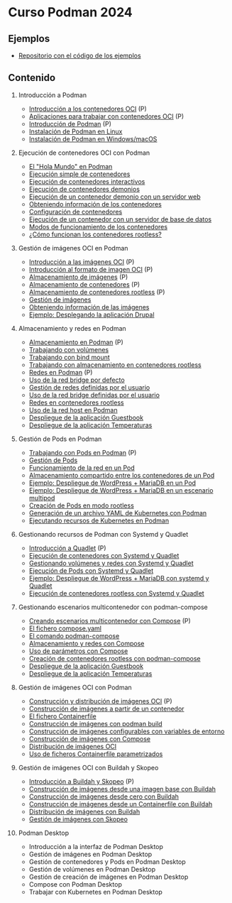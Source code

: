 # Curso Podman 2024

## Ejemplos

* [Repositorio con el código de los ejemplos](https://github.com/josedom24/ejemplos_curso_podman_ow)

## Contenido

1. Introducción a Podman    
    * [Introducción a los contenedores OCI](contenido/modulo1/contenedores.md) (P)
    * [Aplicaciones para trabajar con contenedores OCI](contenido/modulo1/aplicaciones.md) (P)
    * [Introducción de Podman](contenido/modulo1/podman.md) (P)
    * [Instalación de Podman en Linux](contenido/modulo1/linux.md)
    * [Instalación de Podman en Windows/macOS](contenido/modulo1/windows.md)
2. Ejecución de contenedores OCI con Podman
    * [El "Hola Mundo" en Podman](contenido/modulo2/holamundo.md)
    * [Ejecución simple de contenedores](contenido/modulo2/contenedor.md)
    * [Ejecución de contenedores interactivos](contenido/modulo2/interactivo.md)
    * [Ejecución de contenedores demonios](contenido/modulo2/demonio.md)
    * [Ejecución de un contenedor demonio con un servidor web](contenido/modulo2/web.md)
    * [Obteniendo información de los contenedores](contenido/modulo2/informacion.md)
    * [Configuración de contenedores](contenido/modulo2/configuracion.md)    
    * [Ejecución de un contenedor con un servidor de base de datos](contenido/modulo2/mariadb.md)    
    * [Modos de funcionamiento de los contenedores](contenido/modulo2/funcionamiento.md)
    * [¿Cómo funcionan los contenedores rootless?](contenido/modulo2/rootless.md)
3. Gestión de imágenes OCI en Podman
    * [Introducción a las imágenes OCI](contenido/modulo3/imagenes.md) (P)
    * [Introducción al formato de imagen OCI](contenido/modulo3/formato.md) (P)
    * [Almacenamiento de imágenes](contenido/modulo3/almacen_img.md) (P)
    * [Almacenamiento de contenedores](contenido/modulo3/almacen_cont.md) (P)
    * [Almacenamiento de contenedores rootless](contenido/modulo3/rootless.md) (P)
    * [Gestión de imágenes](contenido/modulo3/gestion.md)
    * [Obteniendo información de las imágenes](contenido/modulo3/informacion.md)
    * [Ejemplo: Desplegando la aplicación Drupal](contenido/modulo3/drupal.md)
4. Almacenamiento y redes en Podman
    * [Almacenamiento en Podman](contenido/modulo4/almacenamiento.md) (P)
    * [Trabajando con volúmenes](contenido/modulo4/volumen.md)
    * [Trabajando con bind mount](contenido/modulo4/bindmount.md)
    * [Trabajando con almacenamiento en contenedores rootless](contenido/modulo4/almacenamiento_rootless.md)
    * [Redes en Podman](contenido/modulo4/redes.md) (P)
    * [Uso de la red bridge por defecto](contenido/modulo4/bridge.md)
    * [Gestión de redes definidas por el usuario](contenido/modulo4/usuario.md)
    * [Uso de la red bridge definidas por el usuario](contenido/modulo4/usuario2.md)
    * [Redes en contenedores rootless](contenido/modulo4/red_rootless.md)
    * [Uso de la red host en Podman](contenido/modulo4/host.md)
    * [Despliegue de la aplicación Guestbook](contenido/modulo4/guestbook.md)
    * [Despliegue de la aplicación Temperaturas](contenido/modulo4/temperaturas.md)

5. Gestión de Pods en Podman
    * [Trabajando con Pods en Podman](contenido/modulo5/pod.md) (P)
    * [Gestión de Pods](contenido/modulo5/gestion.md)
    * [Funcionamiento de la red en un Pod](contenido/modulo5/red.md)
    * [Almacenamiento compartido entre los contenedores de un Pod](contenido/modulo5/almacenamiento.md)
    * [Ejemplo: Despliegue de WordPress + MariaDB en un Pod](contenido/modulo5/wordpress.md)
    * [Ejemplo: Despliegue de WordPress + MariaDB en un escenario multipod](contenido/modulo5/wordpress2.md)
    * [Creación de Pods en modo rootless](contenido/modulo5/rootless.md)
    * [Generación de un archivo YAML de Kubernetes con Podman](contenido/modulo5/kubernetes.md)
    * [Ejecutando recursos de Kubernetes en Podman](contenido/modulo5/kubernetes2.md)

6. Gestionando recursos de Podman con Systemd y Quadlet
    * [Introducción a Quadlet](contenido/modulo6/quadlet.md) (P)
    * [Ejecución de contenedores con Systemd y Quadlet](contenido/modulo6/contenedor.md)
    * [Gestionando volúmenes y redes con Systemd y Quadlet](contenido/modulo6/vol_redes.md)
    * [Ejecución de Pods con Systemd y Quadlet](contenido/modulo6/pod.md)
    * [Ejemplo: Despliegue de WordPress + MariaDB con systemd y Quadlet](contenido/modulo6/wordpress.md)
    * [Ejecución de contenedores rootless con Systemd y Quadlet](contenido/modulo6/rootless.md)

7. Gestionando escenarios multicontenedor con podman-compose
    * [Creando escenarios multicontenedor con Compose](contenido/modulo7/compose.md) (P)
    * [El fichero compose.yaml](contenido/modulo7/compose_yaml.md)
    * [El comando podman-compose](contenido/modulo7/podman_compose.md)
    * [Almacenamiento y redes con Compose](contenido/modulo7/almacenamiento_redes.md)
    * [Uso de parámetros con Compose](contenido/modulo7/variables.md)
    * [Creación de contenedores rootless con podman-compose](contenido/modulo7/rootless.md)
    * [Despliegue de la aplicación Guestbook](contenido/modulo7/guestbook.md)
    * [Despliegue de la aplicación Temperaturas](contenido/modulo7/temperaturas.md)
    
8. Gestión de imágenes OCI con Podman
    * [Construcción y distribución de imágenes OCI](contenido/modulo8/introduccion.md) (P)
    * [Construcción de imágenes a partir de un contenedor](contenido/modulo8/contenedor.md)
    * [El fichero Containerfile](contenido/modulo8/containerfile.md)
    * [Construcción de imágenes con podman build](contenido/modulo8/build.md)
    * [Construcción de imágenes configurables con variables de entorno](contenido/modulo8/configuracion.md)
    * [Construcción de imágenes con Compose](contenido/modulo8/compose.md)
    * [Distribución de imágenes OCI](contenido/modulo8/distribucion.md)
    * [Uso de ficheros Containerfile parametrizados](contenido/modulo8/variables.md)
    
9. Gestión de imágenes OCI con Buildah y Skopeo
    * [Introducción a Buildah y Skopeo](contenido/modulo9/introduccion.md) (P)
    * [Construcción de imágenes desde una imagen base con Buildah](contenido/modulo9/base.md)
    * [Construcción de imágenes desde cero con Buildah](contenido/modulo9/scratch.md)
    * [Construcción de imágenes desde un Containerfile con Buildah](contenido/modulo9/build.md)
    * [Distribución de imágenes con Buildah](contenido/modulo9/distribucion.md)
    * [Gestión de imágenes con Skopeo](contenido/modulo9/skopeo.md)
    
10. Podman Desktop
    * Introducción a la interfaz de Podman Desktop
    * Gestión de imágenes en Podman Desktop
    * Gestión de contenedores y Pods en Podman Desktop
    * Gestión de volúmenes en Podman Desktop
    * Gestión de creación de imágenes en Podman Desktop
    * Compose con Podman Desktop
    * Trabajar con Kubernetes en Podman Desktop
